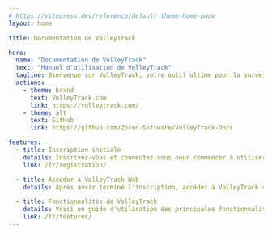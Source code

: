 ```yaml
---
# https://vitepress.dev/reference/default-theme-home-page
layout: home

title: Documentation de VolleyTrack

hero:
  name: "Documentation de VolleyTrack"
  text: "Manuel d'utilisation de VolleyTrack"
  tagline: Bienvenue sur VolleyTrack, votre outil ultime pour la surveillance et la gestion des statistiques de volley-ball. Ce manuel vous guidera dans l'utilisation des principales fonctionnalités de l'outil.
  actions:
    - theme: brand
      text: VolleyTrack.com
      link: https://volleytrack.com/
    - theme: alt
      text: GitHub
      link: https://github.com/Zoren-Software/VolleyTrack-Docs

features:
  - title: Inscription initiale
    details: Inscrivez-vous et connectez-vous pour commencer à utiliser VolleyTrack.
    link: /fr/registration/

  - title: Accéder à VolleyTrack Web
    details: Après avoir terminé l'inscription, accédez à VolleyTrack via votre navigateur.

  - title: Fonctionnalités de VolleyTrack
    details: Voici un guide d'utilisation des principales fonctionnalités de VolleyTrack.
    link: /fr/features/
---
```

